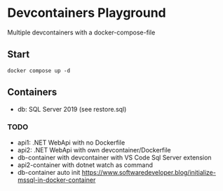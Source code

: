 # Devcontainers Playground

Multiple devcontainers with a docker-compose-file

## Start

`docker compose up -d`

## Containers

- db:  SQL Server 2019 (see restore.sql)

### TODO

- api1: .NET WebApi with no Dockerfile
- api2: .NET WebApi with own devcontainer/Dockerfile
- db-container with devcontainer with VS Code Sql Server extension
- api2-container with dotnet watch as command
- db-container auto init https://www.softwaredeveloper.blog/initialize-mssql-in-docker-container